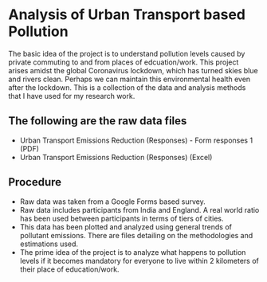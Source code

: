 # Analysis of Urban Transport based Pollution

The basic idea of the project is to understand pollution levels caused by private commuting to and from places of edcuation/work.
This project arises amidst the global Coronavirus lockdown, which has turned skies blue and rivers clean.
Perhaps we can maintain this environmental health even after the lockdown.
This is a collection of the data and analysis methods that I have used for my research work.

## The following are the raw data files
* Urban Transport Emissions Reduction (Responses) - Form responses 1   (PDF)
* Urban Transport Emissions Reduction (Responses) (Excel)

## Procedure
* Raw data was taken from a Google Forms based survey.
* Raw data includes participants from India and England. A real world ratio has been used between participants in terms of tiers of cities.
* This data has been plotted and analyzed using general trends of pollutant emissions. There are files detailing on the methodologies and estimations used.
* The prime idea of the project is to analyze what happens to pollution levels if it becomes mandatory for everyone to live within 2 kilometers of their place of education/work.
